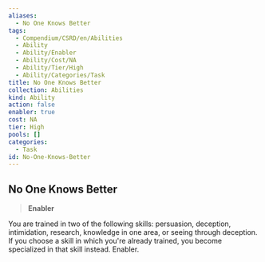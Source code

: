 ```yaml
---
aliases:
  - No One Knows Better
tags:
  - Compendium/CSRD/en/Abilities
  - Ability
  - Ability/Enabler
  - Ability/Cost/NA
  - Ability/Tier/High
  - Ability/Categories/Task
title: No One Knows Better
collection: Abilities
kind: Ability
action: false
enabler: true
cost: NA
tier: High
pools: []
categories:
  - Task
id: No-One-Knows-Better
---
```

## No One Knows Better    
>**Enabler**  
    
You are trained in two of the following skills: persuasion, deception, intimidation, research, knowledge in one area, or seeing through deception. If you choose a skill in which you're already trained, you become specialized in that skill instead. Enabler.
